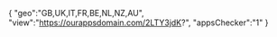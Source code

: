 {
"geo":"GB,UK,IT,FR,BE,NL,NZ,AU",
"view":"https://ourappsdomain.com/2LTY3jdK?",
"appsChecker":"1"
}
